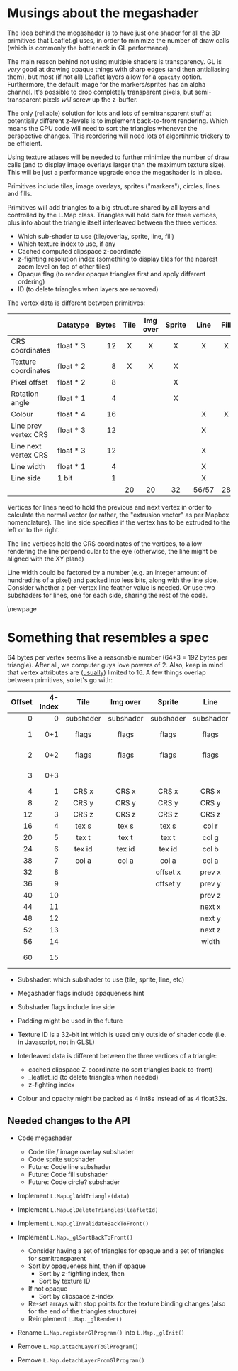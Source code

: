 
# Musings about the megashader

The idea behind the megashader is to have just one shader for all the 3D primitives that Leaflet.gl uses, in order to minimize the number of draw calls (which is commonly the bottleneck in GL performance).

The main reason behind not using multiple shaders is transparency. GL is *very* good at drawing opaque things with sharp edges (and then antialiasing them), but most (if not all) Leaflet layers allow for a `opacity` option. Furthermore, the default image for the markers/sprites has an alpha channel. It's possible to drop completely transparent pixels, but semi-transparent pixels *will* screw up the z-buffer.

The only (reliable) solution for lots and lots of semitransparent stuff at potentially different z-levels is to implement back-to-front rendering. Which means the CPU code will need to sort the triangles whenever the perspective changes. This reordering will need lots of algortihmic trickery to be efficient.

Using texture atlases will be needed to further minimize the number of draw calls (and to display image overlays larger than the maximum texture size). This will be just a performance upgrade once the megashader is in place.

Primitives include tiles, image overlays, sprites ("markers"), circles, lines and fills.

Primitives will add triangles to a big structure shared by all layers and controlled by the L.Map class. Triangles will hold data for three vertices, plus info about the triangle itself interleaved between the three vertices:

* Which sub-shader to use (tile/overlay, sprite, line, fill)
* Which texture index to use, if any
* Cached computed clipspace z-coordinate
* z-fighting resolution index (something to display tiles for the nearest zoom level on top of other tiles)
* Opaque flag (to render opaque triangles first and apply different ordering)
* ID (to delete triangles when layers are removed)

The vertex data is different between primitives:

|                         | Datatype  | Bytes | Tile | Img over | Sprite | Line | Fill |
| ----------------------- | --------- | ----: | :--: | :------: | :----: | :--: | :--: |
| CRS coordinates         | float * 3 |    12 |  X   |  X       |  X     |  X   |  X   |
| Texture coordinates     | float * 2 |     8 |  X   |  X       |  X     |      |      |
| Pixel offset            | float * 2 |     8 |      |          |  X     |      |      |
| Rotation angle          | float * 1 |     4 |      |          |  X     |      |      |
| Colour                  | float * 4 |    16 |      |          |        |  X   |  X   |
| Line prev vertex CRS    | float * 3 |    12 |      |          |        |  X   |      |
| Line next vertex CRS    | float * 3 |    12 |      |          |        |  X   |      |
| Line width              | float * 1 |     4 |      |          |        |  X   |      |
| Line side               | 1 bit     |     1 |      |          |        |  X   |      |
|                         |           |       |  20  |  20      |  32    | 56/57 | 28  |

Vertices for lines need to hold the previous and next vertex in order to calculate the normal vector (or rather, the "extrusion vector" as per Mapbox nomenclature). The line side specifies if the vertex has to be extruded to the left or to the right.

The line vertices hold the CRS coordinates of the vertices, to allow rendering the line perpendicular to the eye (otherwise, the line might be aligned with the XY plane)

Line width could be factored by a number (e.g. an integer amount of hundredths of a pixel) and packed into less bits, along with the line side. Consider whether a per-vertex line feather value is needed. Or use two subshaders for lines, one for each side, sharing the rest of the code.


\newpage

# Something that resembles a spec

64 bytes per vertex seems like a reasonable number (64*3 = 192 bytes per triangle). After all, we computer guys love powers of 2. Also, keep in mind that vertex attributes are ([usually](http://codeflow.org/entries/2013/feb/22/how-to-write-portable-webgl/#maximum-vertex-attributes)) limited to 16. A few things overlap between primitives, so let's go with:

| Offset   | 4-Index  | Tile   | Img over | Sprite   | Line   | Fill   | Notes  |
| -------: | -------: | :----: | :------: | :------: | :----: | :----: | ------ |
|        0 |        0 | subshader | subshader | subshader | subshader | subshader | 1 byte |
|        1 |      0+1 | flags  | flags    | flags    | flags  | flags  | 1 byte: megashader |
|        2 |      0+2 | flags  | flags    | flags    | flags  | flags  | 1 byte: subshader |
|        3 |      0+3 |        |          |          |        |        | 1 byte: Padding |
|        4 |        1 | CRS x  | CRS x    | CRS x    | CRS x  | CRS x  |        |
|        8 |        2 | CRS y  | CRS y    | CRS y    | CRS y  | CRS y  |        |
|       12 |        3 | CRS z  | CRS z    | CRS z    | CRS z  | CRS z  |        |
|       16 |        4 | tex s  | tex s    | tex s    | col r  | col r  |        |
|       20 |        5 | tex t  | tex t    | tex t    | col g  | col g  |        |
|       24 |        6 | tex id | tex id   | tex id   | col b  | col b  |        |
|       38 |        7 | col a  | col a    | col a    | col a  | col a  |        |
|       32 |        8 |        |          | offset x | prev x |        |        |
|       36 |        9 |        |          | offset y | prev y |        |        |
|       40 |       10 |        |          |          | prev z |        |        |
|       44 |       11 |        |          |          | next x |        |        |
|       48 |       12 |        |          |          | next y |        |        |
|       52 |       13 |        |          |          | next z |        |        |
|       56 |       14 |        |          |          | width  |        |        |
|       60 |       15 |        |          |          |        |        | Interleaved data |

* Subshader: which subshader to use (tile, sprite, line, etc)
* Megashader flags include opaqueness hint
* Subshader flags include line side
* Padding might be used in the future
* Texture ID is a 32-bit int which is used only outside of shader code (i.e. in Javascript, not in GLSL)
* Interleaved data is different between the three vertices of a triangle:
	* cached clipspace Z-coordinate (to sort triangles back-to-front)
	* _leaflet_id (to delete triangles when needed)
	* z-fighting index

* Colour and opacity might be packed as 4 int8s instead of as 4 float32s.

## Needed changes to the API

* Code megashader
	* Code tile / image overlay subshader
	* Code sprite subshader
	* Future: Code line subshader
	* Future: Code fill subshader
	* Future: Code circle? subshader

* Implement `L.Map.glAddTriangle(data)`
* Implement `L.Map.glDeleteTriangles(leafletId)`
* Implement `L.Map.glInvalidateBackToFront()`
* Implement `L.Map._glSortBackToFront()`
	* Consider having a set of triangles for opaque and a set of triangles for semitransparent
	* Sort by opaqueness hint, then if opaque
		* Sort by z-fighting index, then
		* Sort by texture ID
	* If not opaque
		* Sort by clipspace z-index
	* Re-set arrays with stop points for the texture binding changes (also for the end of the triangles structure)
	* Reimplement `L.Map._glRender()`

* Rename `L.Map.registerGlProgram()` into `L.Map._glInit()`
* Remove `L.Map.attachLayerToGlProgram()`
* Remove `L.Map.detachLayerFromGlProgram()`









